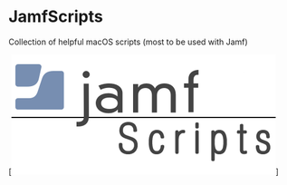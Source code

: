 # JamfScripts
Collection of helpful macOS scripts (most to be used with Jamf)

[<img src="images/jamfScripts.png" />]
